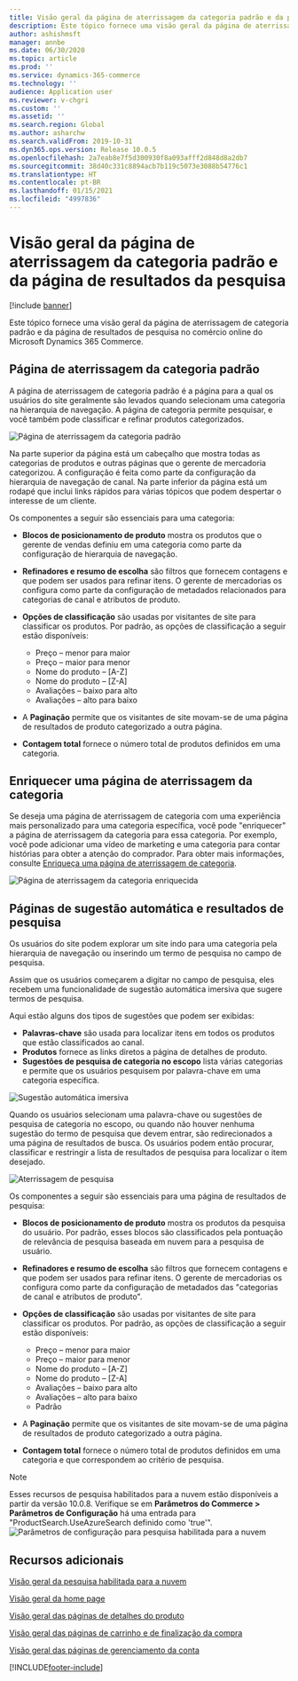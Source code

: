 ```yaml
---
title: Visão geral da página de aterrissagem da categoria padrão e da página de resultados da pesquisa
description: Este tópico fornece uma visão geral da página de aterrissagem de categoria padrão e da página de resultados de pesquisa no Dynamics 365 Commerce.
author: ashishmsft
manager: annbe
ms.date: 06/30/2020
ms.topic: article
ms.prod: ''
ms.service: dynamics-365-commerce
ms.technology: ''
audience: Application user
ms.reviewer: v-chgri
ms.custom: ''
ms.assetid: ''
ms.search.region: Global
ms.author: asharchw
ms.search.validFrom: 2019-10-31
ms.dyn365.ops.version: Release 10.0.5
ms.openlocfilehash: 2a7eab8e7f5d300930f8a093afff2d848d8a2db7
ms.sourcegitcommit: 38d40c331c8894acb7b119c5073e3088b54776c1
ms.translationtype: HT
ms.contentlocale: pt-BR
ms.lasthandoff: 01/15/2021
ms.locfileid: "4997836"
---
```

# <a name="default-category-landing-page-and-search-results-page-overview"></a>Visão geral da página de aterrissagem da categoria padrão e da página de resultados da pesquisa

[!include [banner](includes/banner.md)]

Este tópico fornece uma visão geral da página de aterrissagem de categoria padrão e da página de resultados de pesquisa no comércio online do Microsoft Dynamics 365 Commerce.

## <a name="default-category-landing-page"></a>Página de aterrissagem da categoria padrão

A página de aterrissagem de categoria padrão é a página para a qual os usuários do site geralmente são levados quando selecionam uma categoria na hierarquia de navegação. A página de categoria permite pesquisar, e você também pode classificar e refinar produtos categorizados.

![Página de aterrissagem da categoria padrão](./media/SimpleCategoryLandingDressCategory.png)

Na parte superior da página está um cabeçalho que mostra todas as categorias de produtos e outras páginas que o gerente de mercadoria categorizou. A configuração é feita como parte da configuração da hierarquia de navegação de canal. Na parte inferior da página está um rodapé que inclui links rápidos para várias tópicos que podem despertar o interesse de um cliente.

Os componentes a seguir são essenciais para uma categoria:

- **Blocos de posicionamento de produto** mostra os produtos que o gerente de vendas definiu em uma categoria como parte da configuração de hierarquia de navegação.
- **Refinadores e resumo de escolha** são filtros que fornecem contagens e que podem ser usados para refinar itens. O gerente de mercadorias os configura como parte da configuração de metadados relacionados para categorias de canal e atributos de produto.
- **Opções de classificação** são usadas por visitantes de site para classificar os produtos. Por padrão, as opções de classificação a seguir estão disponíveis:

    - Preço – menor para maior
    - Preço – maior para menor
    - Nome do produto – \[A-Z\]
    - Nome do produto – \[Z-A\]
    - Avaliações – baixo para alto
    - Avaliações – alto para baixo

- A **Paginação** permite que os visitantes de site movam-se de uma página de resultados de produto categorizado a outra página.
- **Contagem total** fornece o número total de produtos definidos em uma categoria.

## <a name="enrich-a-category-landing-page"></a>Enriquecer uma página de aterrissagem da categoria

Se deseja uma página de aterrissagem de categoria com uma experiência mais personalizado para uma categoria específica, você pode "enriquecer" a página de aterrissagem da categoria para essa categoria. Por exemplo, você pode adicionar uma vídeo de marketing e uma categoria para contar histórias para obter a atenção do comprador. Para obter mais informações, consulte [Enriqueça uma página de aterrissagem de categoria](enrich-category-page.md).

![Página de aterrissagem da categoria enriquecida](./media/CategoryLandingPages.png)

## <a name="auto-suggest-and-search-results-pages"></a>Páginas de sugestão automática e resultados de pesquisa

Os usuários do site podem explorar um site indo para uma categoria pela hierarquia de navegação ou inserindo um termo de pesquisa no campo de pesquisa.

Assim que os usuários começarem a digitar no campo de pesquisa, eles recebem uma funcionalidade de sugestão automática imersiva que sugere termos de pesquisa.

Aqui estão alguns dos tipos de sugestões que podem ser exibidas:

- **Palavras-chave** são usada para localizar itens em todos os produtos que estão classificados ao canal.
- **Produtos** fornece as links diretos a página de detalhes de produto.
- **Sugestões de pesquisa de categoria no escopo** lista várias categorias e permite que os usuários pesquisem por palavra-chave em uma categoria específica.

![Sugestão automática imersiva](./media/ImmersiveAutoSuggestUX.png)

Quando os usuários selecionam uma palavra-chave ou sugestões de pesquisa de categoria no escopo, ou quando não houver nenhuma sugestão do termo de pesquisa que devem entrar, são redirecionados a uma página de resultados de busca. Os usuários podem então procurar, classificar e restringir a lista de resultados de pesquisa para localizar o item desejado.

![Aterrissagem de pesquisa](./media/SearchLanding.png)

Os componentes a seguir são essenciais para uma página de resultados de pesquisa:

- **Blocos de posicionamento de produto** mostra os produtos da pesquisa do usuário. Por padrão, esses blocos são classificados pela pontuação de relevância de pesquisa baseada em nuvem para a pesquisa de usuário.
- **Refinadores e resumo de escolha** são filtros que fornecem contagens e que podem ser usados para refinar itens. O gerente de mercadorias os configura como parte da configuração de metadados das "categorias de canal e atributos de produto".
- **Opções de classificação** são usadas por visitantes de site para classificar os produtos. Por padrão, as opções de classificação a seguir estão disponíveis:

    - Preço – menor para maior
    - Preço – maior para menor
    - Nome do produto – \[A-Z\]
    - Nome do produto – \[Z-A\]
    - Avaliações – baixo para alto
    - Avaliações – alto para baixo
    - Padrão

- A **Paginação** permite que os visitantes de site movam-se de uma página de resultados de produto categorizado a outra página.
- **Contagem total** fornece o número total de produtos definidos em uma categoria e que correspondem ao critério de pesquisa.

>[!NOTE]
>Esses recursos de pesquisa habilitados para a nuvem estão disponíveis a partir da versão 10.0.8. Verifique se em **Parâmetros do Commerce > Parâmetros de Configuração** há uma entrada para "ProductSearch.UseAzureSearch definido como 'true'". 
![Parâmetros de configuração para pesquisa habilitada para a nuvem](./media/CloudPoweredSearchConfigurationParameters.png)

## <a name="additional-resources"></a>Recursos adicionais

[Visão geral da pesquisa habilitada para a nuvem](cloud-powered-search-overview.md)

[Visão geral da home page](quick-tour-home-page.md)

[Visão geral das páginas de detalhes do produto](quick-tour-pdp.md)

[Visão geral das páginas de carrinho e de finalização da compra](quick-tour-cart-checkout.md)

[Visão geral das páginas de gerenciamento da conta](quick-tour-account-management.md)



[!INCLUDE[footer-include](../includes/footer-banner.md)]